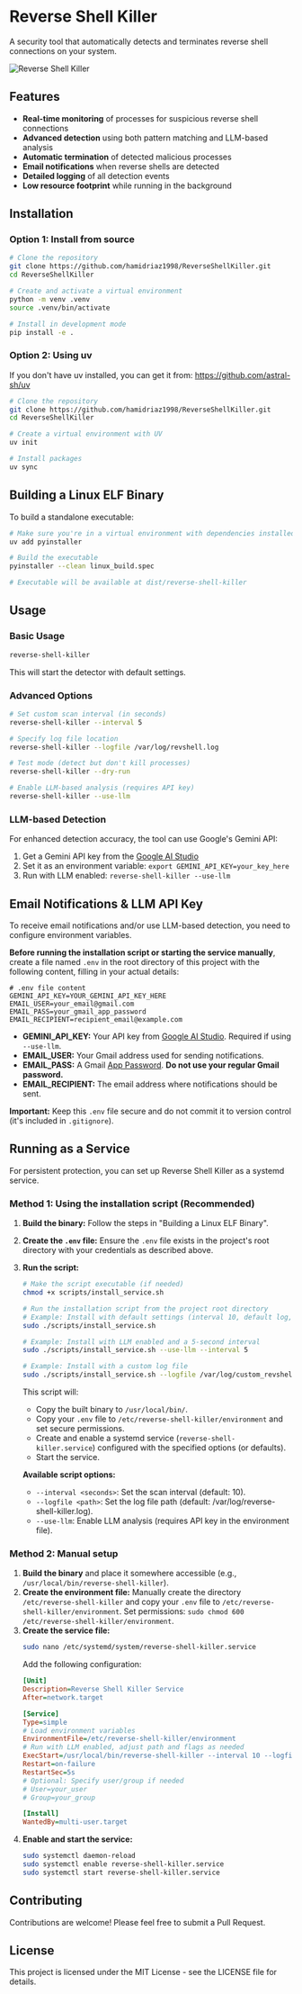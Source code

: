 # Reverse Shell Killer

A security tool that automatically detects and terminates reverse shell connections on your system.

![Reverse Shell Killer](https://img.shields.io/badge/Security-Reverse%20Shell%20Killer-red)

## Features

- **Real-time monitoring** of processes for suspicious reverse shell connections
- **Advanced detection** using both pattern matching and LLM-based analysis 
- **Automatic termination** of detected malicious processes
- **Email notifications** when reverse shells are detected
- **Detailed logging** of all detection events
- **Low resource footprint** while running in the background

## Installation

### Option 1: Install from source

```bash
# Clone the repository
git clone https://github.com/hamidriaz1998/ReverseShellKiller.git
cd ReverseShellKiller

# Create and activate a virtual environment
python -m venv .venv
source .venv/bin/activate

# Install in development mode
pip install -e .
```

### Option 2: Using uv

If you don't have uv installed, you can get it from: https://github.com/astral-sh/uv

```bash
# Clone the repository
git clone https://github.com/hamidriaz1998/ReverseShellKiller.git
cd ReverseShellKiller

# Create a virtual environment with UV
uv init

# Install packages
uv sync
```

## Building a Linux ELF Binary

To build a standalone executable:

```bash
# Make sure you're in a virtual environment with dependencies installed
uv add pyinstaller

# Build the executable
pyinstaller --clean linux_build.spec

# Executable will be available at dist/reverse-shell-killer
```

## Usage

### Basic Usage

```bash
reverse-shell-killer
```

This will start the detector with default settings.

### Advanced Options

```bash
# Set custom scan interval (in seconds)
reverse-shell-killer --interval 5

# Specify log file location
reverse-shell-killer --logfile /var/log/revshell.log

# Test mode (detect but don't kill processes)
reverse-shell-killer --dry-run

# Enable LLM-based analysis (requires API key)
reverse-shell-killer --use-llm
```

### LLM-based Detection

For enhanced detection accuracy, the tool can use Google's Gemini API:

1. Get a Gemini API key from the [Google AI Studio](https://aistudio.google.com/)
2. Set it as an environment variable: `export GEMINI_API_KEY=your_key_here`
3. Run with LLM enabled: `reverse-shell-killer --use-llm`

## Email Notifications & LLM API Key

To receive email notifications and/or use LLM-based detection, you need to configure environment variables.

**Before running the installation script or starting the service manually**, create a file named `.env` in the root directory of this project with the following content, filling in your actual details:

```dotenv
# .env file content
GEMINI_API_KEY=YOUR_GEMINI_API_KEY_HERE
EMAIL_USER=your_email@gmail.com
EMAIL_PASS=your_gmail_app_password
EMAIL_RECIPIENT=recipient_email@example.com
```

*   **GEMINI_API_KEY:** Your API key from [Google AI Studio](https://aistudio.google.com/). Required if using `--use-llm`.
*   **EMAIL_USER:** Your Gmail address used for sending notifications.
*   **EMAIL_PASS:** A Gmail [App Password](https://support.google.com/accounts/answer/185833). **Do not use your regular Gmail password.**
*   **EMAIL_RECIPIENT:** The email address where notifications should be sent.

**Important:** Keep this `.env` file secure and do not commit it to version control (it's included in `.gitignore`).

## Running as a Service

For persistent protection, you can set up Reverse Shell Killer as a systemd service.

### Method 1: Using the installation script (Recommended)

1.  **Build the binary:** Follow the steps in "Building a Linux ELF Binary".
2.  **Create the `.env` file:** Ensure the `.env` file exists in the project's root directory with your credentials as described above.
3.  **Run the script:**
    ```bash
    # Make the script executable (if needed)
    chmod +x scripts/install_service.sh

    # Run the installation script from the project root directory
    # Example: Install with default settings (interval 10, default log, no LLM)
    sudo ./scripts/install_service.sh

    # Example: Install with LLM enabled and a 5-second interval
    sudo ./scripts/install_service.sh --use-llm --interval 5

    # Example: Install with a custom log file
    sudo ./scripts/install_service.sh --logfile /var/log/custom_revshell.log
    ```
    This script will:
    *   Copy the built binary to `/usr/local/bin/`.
    *   Copy your `.env` file to `/etc/reverse-shell-killer/environment` and set secure permissions.
    *   Create and enable a systemd service (`reverse-shell-killer.service`) configured with the specified options (or defaults).
    *   Start the service.

    **Available script options:**
    *   `--interval <seconds>`: Set the scan interval (default: 10).
    *   `--logfile <path>`: Set the log file path (default: /var/log/reverse-shell-killer.log).
    *   `--use-llm`: Enable LLM analysis (requires API key in the environment file).

### Method 2: Manual setup

1.  **Build the binary** and place it somewhere accessible (e.g., `/usr/local/bin/reverse-shell-killer`).
2.  **Create the environment file:** Manually create the directory `/etc/reverse-shell-killer` and copy your `.env` file to `/etc/reverse-shell-killer/environment`. Set permissions: `sudo chmod 600 /etc/reverse-shell-killer/environment`.
3.  **Create the service file:**
    ```bash
    sudo nano /etc/systemd/system/reverse-shell-killer.service
    ```
    Add the following configuration:
    ```ini
    [Unit]
    Description=Reverse Shell Killer Service
    After=network.target

    [Service]
    Type=simple
    # Load environment variables
    EnvironmentFile=/etc/reverse-shell-killer/environment
    # Run with LLM enabled, adjust path and flags as needed
    ExecStart=/usr/local/bin/reverse-shell-killer --interval 10 --logfile /var/log/reverse-shell-killer.log --use-llm
    Restart=on-failure
    RestartSec=5s
    # Optional: Specify user/group if needed
    # User=your_user
    # Group=your_group

    [Install]
    WantedBy=multi-user.target
    ```
4.  **Enable and start the service:**
    ```bash
    sudo systemctl daemon-reload
    sudo systemctl enable reverse-shell-killer.service
    sudo systemctl start reverse-shell-killer.service
    ```

## Contributing

Contributions are welcome! Please feel free to submit a Pull Request.

## License

This project is licensed under the MIT License - see the LICENSE file for details.
